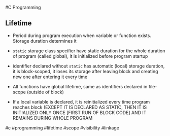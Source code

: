 #C Programming

## Lifetime

* Period during program execution when variable or function exists. Storage duration determines it

* ```static``` storage class specifier have static duration for the whole duration of program (called global), it is initialized before program startup

* identifier declared without ```static``` has automatic (local) storage duration, it is block-scoped, it loses its storage after leaving block and creating new one after entering it every time

* All functions have global lifetime, same as identifiers declared in file-scope (outside of block)

* If a local variable is declared, it is reinitialized every time program reaches block (EXCEPT IT IS DECLARED AS STATIC, THEN IT IS INITIALIZED ONLY ONCE [FIRST RUN OF BLOCK CODE] AND IT REMAINS DURING WHOLE PROGRAM









#c #programming #lifetime #scope #visibility #linkage
